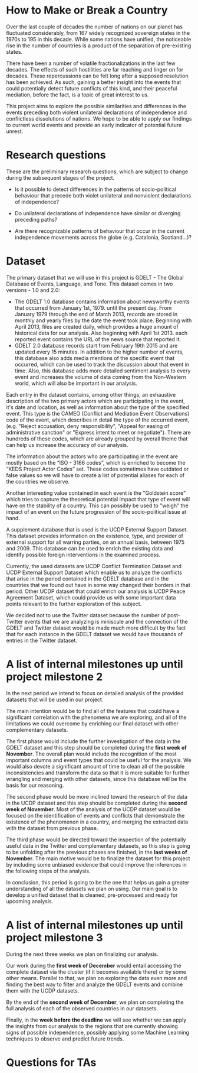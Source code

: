 # How to Make or Break a Country

Over the last couple of decades the number of nations on our planet has fluctuated considerably, from 167 widely recognized sovereign states in the 1970s to 195 in this decade. While some nations have unified, the noticeable rise in the number of countries is a product of the separation of pre-existing states.

There have been a number of volatile fractionalizations in the last few decades. The effects of such hostilities are far reaching and linger on for decades. These repercussions can be felt long after a supposed resolution has been achieved. As such, gaining a better insight into the events that could potentially detect future conflicts of this kind, and their peaceful mediation, before the fact, is a topic of great interest to us.

This project aims to explore the possible similarities and differences in the events preceding both violent unilateral declarations of independence and conflictless dissolutions of nations. We hope to be able to apply our findings to current world events and provide an early indicator of potential future unrest.


# Research questions
These are the preliminary research questions, which are subject to change during the subsequent stages of the project.

 - Is it possible to detect differences in the patterns of socio-political behaviour that precede both violet unilateral and nonviolent declarations of independence?

 - Do unilateral declarations of independence have similar or diverging preceding paths?

 - Are there recognizable patterns of behaviour that occur in the current independence movements across the globe (e.g. Catalonia, Scotland…)?



# Dataset
The primary dataset that we will use in this project is GDELT - The Global Database of Events, Language, and Tone. This dataset comes in two versions - 1.0 and 2.0:
- The GDELT 1.0 database contains information about newsworthy events that occurred from January 1st, 1979. until the present day. From January 1979 through the end of March 2013, records are stored in monthly and yearly files by the date the event took place. Beginning with April 2013, files are created daily, which provides a huge amount of historical data for our analysis. Also beginning with April 1st 2013. each reported event contains the URL of the news source that reported it.
- GDELT 2.0 database records start from February 19th 2015 and are updated every 15 minutes. In addition to the higher number of events, this database also adds media mentions of the specific event that occurred, which can be used to track the discussion about that event in time. Also, this database adds more detailed sentiment analysis to every event and increases the volume of data coming from the Non-Western world, which will also be important in our analysis.

Each entry in the dataset contains, among other things, an exhaustive description of the two primary actors which are participating in the event, it's date and location, as well as information about the type of the specified event. This type is the CAMEO (Conflict and Mediation Event Observations) code of the event, which describes in detail the type of the occurred event, (e.g. "Reject accusation, deny responsibility", "Appeal for easing of administrative sanction" or "Express intent to meet or negotiate"). There are hundreds of these codes, which are already grouped by overall theme that can help us increase the accuracy of our analysis.

The information about the actors who are participating in the event are mostly based on the “ISO - 3166 codes”, which is enriched to become the “KEDS Project Actor Codes” set. These codes sometimes have outdated or false values so we will have to create a list of potential aliases for each of the countries we observe.

Another interesting value contained in each event is the "Goldstein score" which tries to capture the theoretical potential impact that type of event will have on the stability of a country. This can possibly be used to "weigh" the impact of an event on the future progression of the socio-political issue at hand.

A supplement database that is used is the UCDP External Support Dataset. This dataset provides information on the existence, type, and provider of external support for all warring parties, on an annual basis, between 1975 and 2009. This database can be used to enrich the existing data and identify possible foreign interventions in the examined process.

Currently, the used datasets are UCDP Conflict Termination Dataset and UCDP External Support Dataset which enable us to analyze the conflicts that arise in the period contained in the GDELT database and in the countries that we found out have in some way changed their borders in that period. Other UCDP dataset that could enrich our analysis is UCDP Peace Agreement Dataset, which could provide us with some important data points relevant to the further exploration of this subject.

We decided not to use the Twitter dataset because the number of post-Twitter events that we are analyzing is miniscule and the connection of the GDELT and Twitter dataset would be made much more difficult by the fact that for each instance in the GDELT dataset we would have thousands of entries in the Twitter dataset.

# A list of internal milestones up until project milestone 2

In the next period we intend to focus on detailed analysis of the provided datasets that will be used in our project.

The main intention would be to find all of the features that could have a significant correlation with the phenomena we are exploring, and all of the limitations we could overcome by enriching our final dataset with other complementary datasets.

The first phase would include the further investigation of the data in the GDELT dataset and this step should be completed during the **first week of November**. The overall plan would include the recognition of the most important columns and event types that could be useful for the analysis. We would also devote a significant amount of time to clean all of the possible inconsistencies and transform the data so that it is more suitable for further wrangling and merging with other datasets, since this database will be the basis for our reasoning.

The second phase would be more inclined toward the research of the data in the UCDP dataset and this step should be completed during the **second week of November**. Most of the analysis of the UCDP dataset would be focused on the identification of events and conflicts that demonstrate the existence of the phenomenon in a country, and merging the extracted data with the dataset from previous phase.

The third phase would be directed toward the inspection of the potentially useful data in the Twitter and complementary datasets, so this step is going to be unfolding after the previous phases are finished, in the **last weeks of November**. The main motive would be to finalize the dataset for this project by including some unbiased evidence that could improve the inferences in the following steps of the analysis.

In conclusion, this period is going to be the one that helps us gain a greater understanding of all the datasets we plan on using. Our main goal is to develop a unified dataset that is cleaned, pre-processed and ready for upcoming analysis.

# A list of internal milestones up until project milestone 3

During the next three weeks we plan on finalizing our analysis.

Our work during the **first week of December** would entail accessing the complete dataset via the cluster (if it becomes available there) or by some other means. Parallel to that, we plan on exploring the data even more and finding the best way to filter and analyze the GDELT events and combine them with the UCDP datasets.

By the end of the **second week of December**, we plan on completing the full analysis of each of the observed countries in our datasets.

Finally, in the **week before the deadline** we will see whether we can apply the insights from our analysis to the regions that are currently showing signs of possible independence, possibly applying some Machine Learning techniques to observe and predict future trends.

# Questions for TAs
